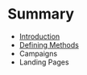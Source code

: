 # Summary

* [Introduction](README.md)
* [Defining Methods](methods.md)
* Campaigns
* Landing Pages

